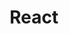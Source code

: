 ---
title: React 
description: Manage Customers in React
weight: 46
lastmod: 2020-04-20T10:23:30-09:00
draft: false
vimeo: 
icon: react
video_length: 1:00
---